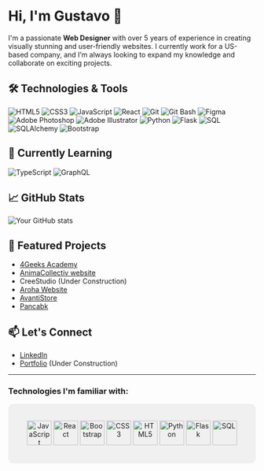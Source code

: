 # Hi, I'm Gustavo 👋

I'm a passionate **Web Designer** with over 5 years of experience in creating visually stunning and user-friendly websites. I currently work for a US-based company, and I’m always looking to expand my knowledge and collaborate on exciting projects.

## 🛠️ Technologies & Tools

![HTML5](https://img.shields.io/badge/-HTML5-E34F26?style=flat-square&logo=html5&logoColor=white)
![CSS3](https://img.shields.io/badge/-CSS3-1572B6?style=flat-square&logo=css3)
![JavaScript](https://img.shields.io/badge/-JavaScript-F7DF1E?style=flat-square&logo=javascript&logoColor=black)
![React](https://img.shields.io/badge/-React-61DAFB?style=flat-square&logo=react&logoColor=white)
![Git](https://img.shields.io/badge/-Git-F05032?style=flat-square&logo=git&logoColor=white)
![Git Bash](https://img.shields.io/badge/-Git%20Bash-4EAA25?style=flat-square&logo=git-bash&logoColor=white)
![Figma](https://img.shields.io/badge/-Figma-F24E1E?style=flat-square&logo=figma&logoColor=white)
![Adobe Photoshop](https://img.shields.io/badge/-Adobe%20Photoshop-31A8FF?style=flat-square&logo=adobe-photoshop&logoColor=white)
![Adobe Illustrator](https://img.shields.io/badge/-Adobe%20Illustrator-FF9A00?style=flat-square&logo=adobe-illustrator&logoColor=white)
![Python](https://img.shields.io/badge/-Python-3776AB?style=flat-square&logo=python&logoColor=white)
![Flask](https://img.shields.io/badge/-Flask-000000?style=flat-square&logo=flask&logoColor=white)
![SQL](https://img.shields.io/badge/-SQL-4479A1?style=flat-square&logo=mysql&logoColor=white)
![SQLAlchemy](https://img.shields.io/badge/-SQLAlchemy-323232?style=flat-square&logo=sqlalchemy&logoColor=red)
![Bootstrap](https://img.shields.io/badge/-Bootstrap-7952B3?style=flat-square&logo=bootstrap&logoColor=white)


## 🌱 Currently Learning

![TypeScript](https://img.shields.io/badge/-TypeScript-007ACC?style=flat-square&logo=typescript&logoColor=white)
![GraphQL](https://img.shields.io/badge/-GraphQL-E10098?style=flat-square&logo=graphql&logoColor=white)

## 📈 GitHub Stats

![Your GitHub stats](https://github-readme-stats.vercel.app/api?username=G-code7&show_icons=true&theme=radical)

## 🔗 Featured Projects

- [4Geeks Academy](https://4geeksacademy.com/us/index)
- [AnimaCollectiv website](https://animacollectiv.com/)
- CreeStudio (Under Construction)
- [Aroha Website](https://aroha.com.es/)
- [AvantiStore](https://onlinestoreavanti.com/)
- [Pancabk](https://pancabk.com/)
  

## 📫 Let's Connect

- [LinkedIn](https://www.linkedin.com/in/gustavo-liendo-b5b668111/)
- [Portfolio](https://worldofgust.com/) (Under Construction)

---

### Technologies I'm familiar with:

<div style="background-color: #f0f0f0; padding: 20px; border-radius: 10px;">
  <p align="center">
    <img src="https://cdn.jsdelivr.net/gh/devicons/devicon/icons/javascript/javascript-original.svg" alt="JavaScript" width="50" height="50"/>
    <img src="https://cdn.jsdelivr.net/gh/devicons/devicon/icons/react/react-original.svg" alt="React" width="50" height="50"/>
    <img src="https://cdn.jsdelivr.net/gh/devicons/devicon/icons/bootstrap/bootstrap-original.svg" alt="Bootstrap" width="50" height="50"/>
    <img src="https://cdn.jsdelivr.net/gh/devicons/devicon/icons/css3/css3-original.svg" alt="CSS3" width="50" height="50"/>
    <img src="https://cdn.jsdelivr.net/gh/devicons/devicon/icons/html5/html5-original.svg" alt="HTML5" width="50" height="50"/>
    <img src="https://cdn.jsdelivr.net/gh/devicons/devicon/icons/python/python-original.svg" alt="Python" width="50" height="50"/>
    <img src="https://cdn.jsdelivr.net/gh/devicons/devicon/icons/flask/flask-original.svg" alt="Flask" width="50" height="50"/>
    <img src="https://cdn.jsdelivr.net/gh/devicons/devicon/icons/sqlalchemy/sqlalchemy-original.svg" alt="SQL" width="50" height="50"/>
  </p>
</div>

